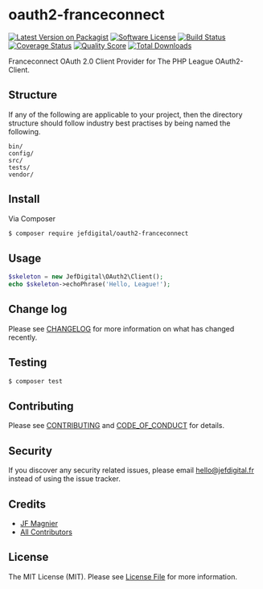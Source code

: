 # oauth2-franceconnect

[![Latest Version on Packagist][ico-version]][link-packagist]
[![Software License][ico-license]](LICENSE.md)
[![Build Status][ico-travis]][link-travis]
[![Coverage Status][ico-scrutinizer]][link-scrutinizer]
[![Quality Score][ico-code-quality]][link-code-quality]
[![Total Downloads][ico-downloads]][link-downloads]


Franceconnect OAuth 2.0 Client Provider for The PHP League OAuth2-Client.

## Structure

If any of the following are applicable to your project, then the directory structure should follow industry best practises by being named the following.

```
bin/        
config/
src/
tests/
vendor/
```


## Install

Via Composer

``` bash
$ composer require jefdigital/oauth2-franceconnect
```

## Usage

``` php
$skeleton = new JefDigital\OAuth2\Client();
echo $skeleton->echoPhrase('Hello, League!');
```

## Change log

Please see [CHANGELOG](CHANGELOG.md) for more information on what has changed recently.

## Testing

``` bash
$ composer test
```

## Contributing

Please see [CONTRIBUTING](CONTRIBUTING.md) and [CODE_OF_CONDUCT](CODE_OF_CONDUCT.md) for details.

## Security

If you discover any security related issues, please email hello@jefdigital.fr instead of using the issue tracker.

## Credits

- [JF Magnier][link-author]
- [All Contributors][link-contributors]

## License

The MIT License (MIT). Please see [License File](LICENSE.md) for more information.

[ico-version]: https://img.shields.io/packagist/v/jefdigital/oauth2-franceconnect.svg?style=flat-square
[ico-license]: https://img.shields.io/badge/license-MIT-brightgreen.svg?style=flat-square
[ico-travis]: https://img.shields.io/travis/jefdigital/oauth2-franceconnect/master.svg?style=flat-square
[ico-scrutinizer]: https://img.shields.io/scrutinizer/coverage/g/jefdigital/oauth2-franceconnect.svg?style=flat-square
[ico-code-quality]: https://img.shields.io/scrutinizer/g/jefdigital/oauth2-franceconnect.svg?style=flat-square
[ico-downloads]: https://img.shields.io/packagist/dt/jefdigital/oauth2-franceconnect.svg?style=flat-square

[link-packagist]: https://packagist.org/packages/jefdigital/oauth2-franceconnect
[link-travis]: https://travis-ci.org/jefdigital/oauth2-franceconnect
[link-scrutinizer]: https://scrutinizer-ci.com/g/jefdigital/oauth2-franceconnect/code-structure
[link-code-quality]: https://scrutinizer-ci.com/g/jefdigital/oauth2-franceconnect
[link-downloads]: https://packagist.org/packages/jefdigital/oauth2-franceconnect
[link-author]: https://github.com/jefdigital
[link-contributors]: ../../contributors
